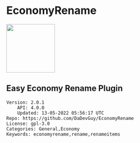 # EconomyRename
<img src="https://raw.githubusercontent.com/DaDevGuy/EconomyRename/8d24f974f92e4c09f537515cb8287b3f585f2013/icon.png" width="128" height="128" />

## Easy Economy Rename Plugin
```properties
Version: 2.0.1
    API: 4.0.0
    Updated: 13-05-2022 05:56:17 UTC
Repo: https://github.com/DaDevGuy/EconomyRename
License: gpl-3.0
Categories: General,Economy
Keywords: economyrename,rename,renameitems
```